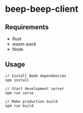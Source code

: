 beep-beep-client
===

## Requirements

* Rust
* wasm-pack
* Node

## Usage

```
// Install Node dependencies
npm install

// Start development server
npm run serve

// Make production build
npm run build
```
